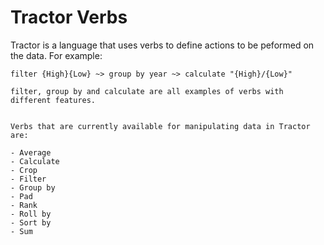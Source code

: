 # Tractor Verbs

Tractor is a language that uses verbs to define actions to be peformed on the data. For example:

```
filter {High}{Low} ~> group by year ~> calculate "{High}/{Low}" 

filter, group by and calculate are all examples of verbs with different features.


Verbs that are currently available for manipulating data in Tractor are:

- Average
- Calculate
- Crop
- Filter
- Group by
- Pad
- Rank
- Roll by
- Sort by
- Sum
